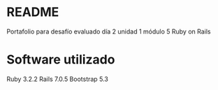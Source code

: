# README

Portafolio para desafío evaluado día 2 unidad 1 módulo 5 Ruby on Rails

# Software utilizado

Ruby 3.2.2
Rails 7.0.5
Bootstrap 5.3
